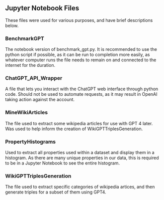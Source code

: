 ## Jupyter Notebook Files

These files were used for various purposes, and have brief descriptions below.

### BenchmarkGPT

The notebook version of benchmark_gpt.py. It is recommended to use the python script if possible, as it can be run to completion more easily, as whatever computer runs the file needs to remain on and connected to the internet for the duration.

### ChatGPT_API_Wrapper

A file that lets you interact with the ChatGPT web interface through python code. Should not be used to automate requests, as it may result in OpenAI taking action against the account.

### MineWikiArticles

The file used to extract some wikipedia articles for use with GPT 4 later. Was used to help inform the creation of WikiGPTTriplesGeneration.

### PropertyHistograms

Used to extract all properties used within a dataset and display them in a histogram. As there are many unique properties in our data, this is required to be in a Jupyter Notebook to see the entire histogram.

### WikiGPTTriplesGeneration

The file used to extract specific categories of wikipedia artices, and then generate triples for a subset of them using GPT4.